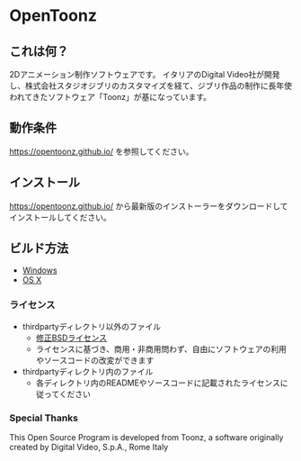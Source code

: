 # OpenToonz

## これは何？

2Dアニメーション制作ソフトウェアです。
イタリアのDigital Video社が開発し、株式会社スタジオジブリのカスタマイズを経て、ジブリ作品の制作に長年使われてきたソフトウェア「Toonz」が基になっています。

## 動作条件

https://opentoonz.github.io/ を参照してください。

## インストール

https://opentoonz.github.io/ から最新版のインストーラーをダウンロードしてインストールしてください。

## ビルド方法

- [Windows](how_to_build_win.md)
- [OS X](how_to_build_macosx.md)

### ライセンス

- thirdpartyディレクトリ以外のファイル
  - [修正BSDライセンス](LICENSE.txt)
  - ライセンスに基づき、商用・非商用問わず、自由にソフトウェアの利用やソースコードの改変ができます
- thirdpartyディレクトリ内のファイル
  - 各ディレクトリ内のREADMEやソースコードに記載されたライセンスに従ってください

### Special Thanks
This Open Source Program is developed from Toonz, a software originally created by Digital Video, S.p.A., Rome Italy
